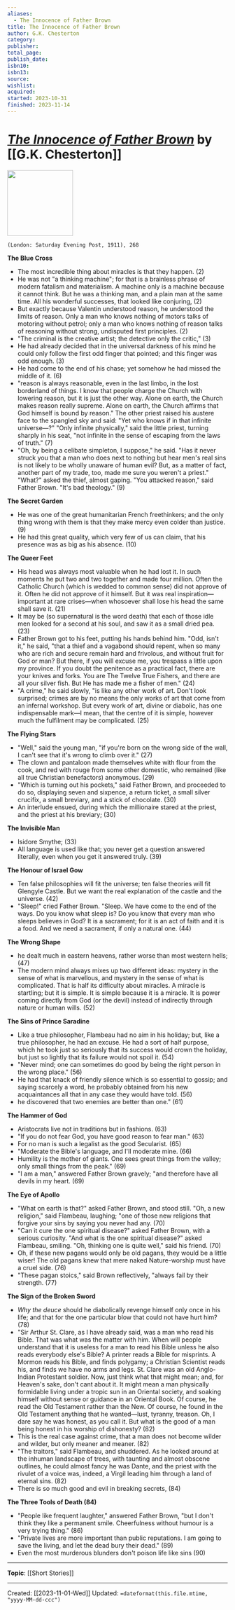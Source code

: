 ```yaml
---
aliases:
  - The Innocence of Father Brown
title: The Innocence of Father Brown
author: G.K. Chesterton
category: 
publisher: 
total_page: 
publish_date: 
isbn10: 
isbn13: 
source: 
wishlist: 
acquired: 
started: 2023-10-31
finished: 2023-11-14
---
```

# *[The Innocence of Father Brown](https://ignatius.com/the-collected-works-of-g-k-chesterton-vol-12-812p/)* by [[G.K. Chesterton]]

<img src="https://cdn11.bigcommerce.com/s-cvc90x9929/images/stencil/640w/products/1008/1234/812P_r__94803.1617023586.jpg?c=1" width=150>

`(London: Saturday Evening Post, 1911), 268`

**The Blue Cross**
- The most incredible thing about miracles is that they happen. (2)
- He was not "a thinking machine"; for that is a brainless phrase of modern fatalism and materialism. A machine only is a machine because it cannot think. But he was a thinking man, and a plain man at the same time. All his wonderful successes, that looked like conjuring, (2)
- But exactly because Valentin understood reason, he understood the limits of reason. Only a man who knows nothing of motors talks of motoring without petrol; only a man who knows nothing of reason talks of reasoning without strong, undisputed first principles. (2)
- "The criminal is the creative artist; the detective only the critic," (3)
- He had already decided that in the universal darkness of his mind he could only follow the first odd finger that pointed; and this finger was odd enough. (3)
- He had come to the end of his chase; yet somehow he had missed the middle of it. (6)
- "reason is always reasonable, even in the last limbo, in the lost borderland of things. I know that people charge the Church with lowering reason, but it is just the other way. Alone on earth, the Church makes reason really supreme. Alone on earth, the Church affirms that God himself is bound by reason." The other priest raised his austere face to the spangled sky and said: "Yet who knows if in that infinite universe—?" "Only infinite physically," said the little priest, turning sharply in his seat, "not infinite in the sense of escaping from the laws of truth." (7)
- "Oh, by being a celibate simpleton, I suppose," he said. "Has it never struck you that a man who does next to nothing but hear men's real sins is not likely to be wholly unaware of human evil? But, as a matter of fact, another part of my trade, too, made me sure you weren't a priest." "What?" asked the thief, almost gaping. "You attacked reason," said Father Brown. "It's bad theology." (9)

**The Secret Garden**
- He was one of the great humanitarian French freethinkers; and the only thing wrong with them is that they make mercy even colder than justice. (9)
- He had this great quality, which very few of us can claim, that his presence was as big as his absence. (10)

**The Queer Feet**
- His head was always most valuable when he had lost it. In such moments he put two and two together and made four million. Often the Catholic Church (which is wedded to common sense) did not approve of it. Often he did not approve of it himself. But it was real inspiration—important at rare crises—when whosoever shall lose his head the same shall save it. (21)
- It may be (so supernatural is the word death) that each of those idle men looked for a second at his soul, and saw it as a small dried pea. (23)
- Father Brown got to his feet, putting his hands behind him. "Odd, isn't it," he said, "that a thief and a vagabond should repent, when so many who are rich and secure remain hard and frivolous, and without fruit for God or man? But there, if you will excuse me, you trespass a little upon my province. If you doubt the penitence as a practical fact, there are your knives and forks. You are The Twelve True Fishers, and there are all your silver fish. But He has made me a fisher of men." (24)
- "A crime," he said slowly, "is like any other work of art. Don't look surprised; crimes are by no means the only works of art that come from an infernal workshop. But every work of art, divine or diabolic, has one indispensable mark—I mean, that the centre of it is simple, however much the fulfilment may be complicated. (25)

**The Flying Stars**
- "Well," said the young man, "if you're born on the wrong side of the wall, I can't see that it's wrong to climb over it." (27)
- The clown and pantaloon made themselves white with flour from the cook, and red with rouge from some other domestic, who remained (like all true Christian benefactors) anonymous. (29)
- "Which is turning out his pockets," said Father Brown, and proceeded to do so, displaying seven and sixpence, a return ticket, a small silver crucifix, a small breviary, and a stick of chocolate. (30)
- An interlude ensued, during which the millionaire stared at the priest, and the priest at his breviary; (30)

**The Invisible Man**
- Isidore Smythe; (33)
- All language is used like that; you never get a question answered literally, even when you get it answered truly. (39)

**The Honour of Israel Gow**
- Ten false philosophies will fit the universe; ten false theories will fit Glengyle Castle. But we want the real explanation of the castle and the universe. (42)
- "Sleep!" cried Father Brown. "Sleep. We have come to the end of the ways. Do you know what sleep is? Do you know that every man who sleeps believes in God? It is a sacrament; for it is an act of faith and it is a food. And we need a sacrament, if only a natural one. (44)

**The Wrong Shape**
- he dealt much in eastern heavens, rather worse than most western hells; (47)
- The modern mind always mixes up two different ideas: mystery in the sense of what is marvellous, and mystery in the sense of what is complicated. That is half its difficulty about miracles. A miracle is startling; but it is simple. It is simple because it is a miracle. It is power coming directly from God (or the devil) instead of indirectly through nature or human wills. (52)

**The Sins of Prince Saradine**
- Like a true philosopher, Flambeau had no aim in his holiday; but, like a true philosopher, he had an excuse. He had a sort of half purpose, which he took just so seriously that its success would crown the holiday, but just so lightly that its failure would not spoil it. (54)
- "Never mind; one can sometimes do good by being the right person in the wrong place." (56)
- He had that knack of friendly silence which is so essential to gossip; and saying scarcely a word, he probably obtained from his new acquaintances all that in any case they would have told. (56)
- he discovered that two enemies are better than one." (61)

**The Hammer of God**
- Aristocrats live not in traditions but in fashions. (63)
- "If you do not fear God, you have good reason to fear man." (63)
- For no man is such a legalist as the good Secularist. (65)
- "Moderate the Bible's language, and I'll moderate mine. (66)
- Humility is the mother of giants. One sees great things from the valley; only small things from the peak." (69)
- "I am a man," answered Father Brown gravely; "and therefore have all devils in my heart. (69)

**The Eye of Apollo**
- "What on earth is that?" asked Father Brown, and stood still. "Oh, a new religion," said Flambeau, laughing; "one of those new religions that forgive your sins by saying you never had any. (70)
- "Can it cure the one spiritual disease?" asked Father Brown, with a serious curiosity. "And what is the one spiritual disease?" asked Flambeau, smiling. "Oh, thinking one is quite well," said his friend. (70)
- Oh, if these new pagans would only be old pagans, they would be a little wiser! The old pagans knew that mere naked Nature-worship must have a cruel side. (76)
- "These pagan stoics," said Brown reflectively, "always fail by their strength. (77)

**The Sign of the Broken Sword**
- *Why the deuce* should he diabolically revenge himself only once in his life; and that for the one particular blow that could not have hurt him? (78)
- "Sir Arthur St. Clare, as I have already said, was a man who read his Bible. That was what was the matter with him. When will people understand that it is useless for a man to read his Bible unless he also reads everybody else's Bible? A printer reads a Bible for misprints. A Mormon reads his Bible, and finds polygamy; a Christian Scientist reads his, and finds we have no arms and legs. St. Clare was an old Anglo-Indian Protestant soldier. Now, just think what that might mean; and, for Heaven's sake, don't cant about it. It might mean a man physically formidable living under a tropic sun in an Oriental society, and soaking himself without sense or guidance in an Oriental Book. Of course, he read the Old Testament rather than the New. Of course, he found in the Old Testament anything that he wanted—lust, tyranny, treason. Oh, I dare say he was honest, as you call it. But what is the good of a man being honest in his worship of dishonesty? (82)
- This is the real case against crime, that a man does not become wilder and wilder, but only meaner and meaner. (82)
- "The traitors," said Flambeau, and shuddered. As he looked around at the inhuman landscape of trees, with taunting and almost obscene outlines, he could almost fancy he was Dante, and the priest with the rivulet of a voice was, indeed, a Virgil leading him through a land of eternal sins. (82)
- There is so much good and evil in breaking secrets, (84)

**The Three Tools of Death (84)**
- "People like frequent laughter," answered Father Brown, "but I don't think they like a permanent smile. Cheerfulness without humour is a very trying thing." (86)
- "Private lives are more important than public reputations. I am going to save the living, and let the dead bury their dead." (89)
- Even the most murderous blunders don't poison life like sins (90)


--- 
**Topic**: [[Short Stories]]

---
Created: [[2023-11-01-Wed]]
Updated: `=dateformat(this.file.mtime, "yyyy-MM-dd-ccc")`